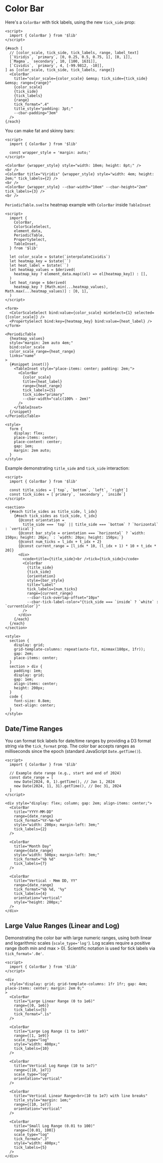 # Color Bar

Here's a `ColorBar` with tick labels, using the new `tick_side` prop:

```svelte example stackblitz
<script>
  import { ColorBar } from '$lib'
</script>

{#each [
  // [color_scale, tick_side, tick_labels, range, label_text]
  [`Viridis`, `primary`, [0, 0.25, 0.5, 0.75, 1], [0, 1]],
  [`Magma`, `secondary`, 10, [100, 1631]],
  [`Cividis`, `primary`, 4, [-99.9812, -10]],
] as [color_scale, tick_side, tick_labels, range]}
  <ColorBar
    title="color_scale={color_scale} &emsp; tick_side={tick_side} &emsp; range={range}"
    {color_scale}
    {tick_side}
    {tick_labels}
    {range}
    tick_format=".4"
    title_style="padding: 3pt;"
    --cbar-padding="3em"
  />
{/each}
```

You can make fat and skinny bars:

```svelte example stackblitz
<script>
  import { ColorBar } from '$lib'

  const wrapper_style = 'margin: auto;'
</script>

<ColorBar {wrapper_style} style="width: 10em; height: 8pt;" />
<br />
<ColorBar title="Viridis" {wrapper_style} style="width: 4em; height: 2em;" tick_labels={2} />
<br />
<ColorBar {wrapper_style} --cbar-width="10em" --cbar-height="2em" tick_labels={3} />
<br />
```

`PeriodicTable.svelte` heatmap example with `ColorBar` inside `TableInset`

```svelte example stackblitz code_above
<script>
  import {
    ColorBar,
    ColorScaleSelect,
    element_data,
    PeriodicTable,
    PropertySelect,
    TableInset,
  } from '$lib'

  let color_scale = $state(`interpolateCividis`)
  let heatmap_key = $state(``)
  let heat_label = $state(``)
  let heatmap_values = $derived(
    heatmap_key ? element_data.map((el) => el[heatmap_key]) : [],
  )
  let heat_range = $derived(
    heatmap_key ? [Math.min(...heatmap_values), Math.max(...heatmap_values)] : [0, 1],
  )
</script>

<form>
  <ColorScaleSelect bind:value={color_scale} minSelect={1} selected={[color_scale]} />
  <PropertySelect bind:key={heatmap_key} bind:value={heat_label} />
</form>

<PeriodicTable
  {heatmap_values}
  style="margin: 2em auto 4em;"
  bind:color_scale
  color_scale_range={heat_range}
  links="name"
>
  {#snippet inset()}
    <TableInset style="place-items: center; padding: 2em;">
      <ColorBar
        {color_scale}
        title={heat_label}
        range={heat_range}
        tick_labels={5}
        tick_side="primary"
        --cbar-width="calc(100% - 2em)"
      />
    </TableInset>
  {/snippet}
</PeriodicTable>

<style>
  form {
    display: flex;
    place-items: center;
    place-content: center;
    gap: 1em;
    margin: 2em auto;
  }
</style>
```

Example demonstrating `title_side` and `tick_side` interaction:

```svelte example stackblitz
<script>
  import { ColorBar } from '$lib'

  const title_sides = [`top`, `bottom`, `left`, `right`]
  const tick_sides = [`primary`, `secondary`, `inside`]
</script>

<section>
  {#each title_sides as title_side, l_idx}
    {#each tick_sides as tick_side, t_idx}
      {@const orientation =
        title_side === `top` || title_side === `bottom` ? `horizontal` : `vertical`}
      {@const bar_style = orientation === `horizontal` ? `width: 150px; height: 20px;` : `width: 20px; height: 150px;`}
      {@const num_ticks = l_idx + t_idx + 2}
      {@const current_range = [l_idx * 10, (l_idx + 1) * 10 + t_idx * 20]}
      <div>
        <code>title={title_side}<br />tick={tick_side}</code>
        <ColorBar
          {title_side}
          {tick_side}
          {orientation}
          style={bar_style}
          title="Label"
          tick_labels={num_ticks}
          range={current_range}
          --cbar-tick-overlap-offset="10px"
          --cbar-tick-label-color="{tick_side === `inside` ? `white` : `currentColor`}"
        />
      </div>
    {/each}
  {/each}
</section>

<style>
  section {
    display: grid;
    grid-template-columns: repeat(auto-fit, minmax(180px, 1fr));
    gap: 2em;
    place-items: center;
  }
  section > div {
    padding: 1em;
    display: grid;
    gap: 1em;
    align-items: center;
    height: 200px;
  }
  code {
    font-size: 0.8em;
    text-align: center;
  }
</style>
```

## Date/Time Ranges

You can format tick labels for date/time ranges by providing a D3 format string via the `tick_format` prop. The color bar accepts ranges as milliseconds since the epoch (standard JavaScript `Date.getTime()`).

```svelte example stackblitz
<script>
  import { ColorBar } from '$lib'

  // Example date range (e.g., start and end of 2024)
  const date_range = [
    new Date(2024, 0, 1).getTime(), // Jan 1, 2024
    new Date(2024, 11, 31).getTime(), // Dec 31, 2024
  ]
</script>

<div style="display: flex; column; gap: 2em; align-items: center;">
  <ColorBar
    title="YYYY-MM-DD"
    range={date_range}
    tick_format="%Y-%m-%d"
    style="width: 200px; margin-left: 3em;"
    tick_labels={2}
  />

  <ColorBar
    title="Month Day"
    range={date_range}
    style="width: 500px; margin-left: 3em;"
    tick_format="%b %d"
    tick_labels={7}
  />

  <ColorBar
    title="Vertical - Mmm DD, YY"
    range={date_range}
    tick_format="%b %d, '%y"
    tick_labels={4}
    orientation="vertical"
    style="height: 200px;"
  />
</div>
```

## Large Value Ranges (Linear and Log)

Demonstrating the color bar with large numeric ranges, using both linear and logarithmic scales (`scale_type='log'`). Log scales require a positive range (both min and max > 0). Scientific notation is used for tick labels via `tick_format='.0e'`.

```svelte example stackblitz
<script>
  import { ColorBar } from '$lib'
</script>

<div
  style="display: grid; grid-template-columns: 1fr 1fr; gap: 4em; place-items: center; margin: 2em 0;"
>
  <ColorBar
    title="Large Linear Range (0 to 1e6)"
    range={[0, 1e6]}
    tick_labels={5}
    tick_format=".1s"
  />

  <ColorBar
    title="Large Log Range (1 to 1e9)"
    range={[1, 1e9]}
    scale_type="log"
    style="width: 400px;"
    tick_labels={10}
  />

  <ColorBar
    title="Vertical Log Range (10 to 1e7)"
    range={[10, 1e7]}
    scale_type="log"
    orientation="vertical"
  />

  <ColorBar
    title="Vertical Linear Range<br>(10 to 1e7) with line breaks"
    title_style="margin: 1em;"
    range={[10, 1e7]}
    orientation="vertical"
  />

  <ColorBar
    title="Small Log Range (0.01 to 100)"
    range={[0.01, 100]}
    scale_type="log"
    tick_format=".3"
    style="width: 400px;"
    tick_labels={5}
  />
</div>
```
